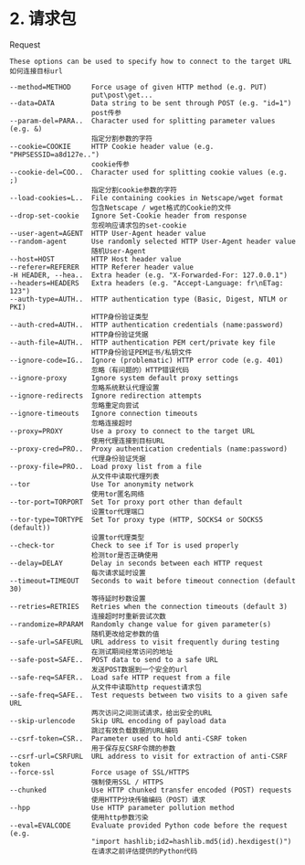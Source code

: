# 2. 请求包

Request

    These options can be used to specify how to connect to the target URL
    如何连接目标url
    
    --method=METHOD     Force usage of given HTTP method (e.g. PUT)  
    					put\post\get...
    --data=DATA         Data string to be sent through POST (e.g. "id=1")	
    					post传参
    --param-del=PARA..  Character used for splitting parameter values (e.g. &) 
    					指定分割参数的字符
    --cookie=COOKIE     HTTP Cookie header value (e.g. "PHPSESSID=a8d127e..") 	
    					cookie传参
    --cookie-del=COO..  Character used for splitting cookie values (e.g. ;) 	
    					指定分割cookie参数的字符
    --load-cookies=L..  File containing cookies in Netscape/wget format 	
    					包含Netscape / wget格式的Cookie的文件
    --drop-set-cookie   Ignore Set-Cookie header from response 	
    					忽视响应请求包的set-cookie
    --user-agent=AGENT  HTTP User-Agent header value 
    --random-agent      Use randomly selected HTTP User-Agent header value 	
    					随机User-Agent
    --host=HOST         HTTP Host header value
    --referer=REFERER   HTTP Referer header value
    -H HEADER, --hea..  Extra header (e.g. "X-Forwarded-For: 127.0.0.1")
    --headers=HEADERS   Extra headers (e.g. "Accept-Language: fr\nETag: 123")
    --auth-type=AUTH..  HTTP authentication type (Basic, Digest, NTLM or PKI) 	
    					HTTP身份验证类型
    --auth-cred=AUTH..  HTTP authentication credentials (name:password) 	
    					HTTP身份验证凭据
    --auth-file=AUTH..  HTTP authentication PEM cert/private key file 	
    					HTTP身份验证PEM证书/私钥文件
    --ignore-code=IG..  Ignore (problematic) HTTP error code (e.g. 401)
    					忽略（有问题的）HTTP错误代码
    --ignore-proxy      Ignore system default proxy settings
    					忽略系统默认代理设置
    --ignore-redirects  Ignore redirection attempts
    					忽略重定向尝试
    --ignore-timeouts   Ignore connection timeouts
    					忽略连接超时
    --proxy=PROXY       Use a proxy to connect to the target URL
    					使用代理连接到目标URL
    --proxy-cred=PRO..  Proxy authentication credentials (name:password)  
    					代理身份验证凭据
    --proxy-file=PRO..  Load proxy list from a file 	
    					从文件中读取代理列表
    --tor               Use Tor anonymity network 	
    					使用tor匿名网络
    --tor-port=TORPORT  Set Tor proxy port other than default 	
    					设置tor代理端口
    --tor-type=TORTYPE  Set Tor proxy type (HTTP, SOCKS4 or SOCKS5 (default)) 	
    					设置tor代理类型
    --check-tor         Check to see if Tor is used properly 	
    					检测tor是否正确使用
    --delay=DELAY       Delay in seconds between each HTTP request 	
    					每次请求延时设置
    --timeout=TIMEOUT   Seconds to wait before timeout connection (default 30) 	
    					等待延时秒数设置
    --retries=RETRIES   Retries when the connection timeouts (default 3) 	
    					连接超时时重新尝试次数
    --randomize=RPARAM  Randomly change value for given parameter(s) 	
    					随机更改给定参数的值
    --safe-url=SAFEURL  URL address to visit frequently during testing 	
    					在测试期间经常访问的地址
    --safe-post=SAFE..  POST data to send to a safe URL 	
    					发送POST数据到一个安全的url
    --safe-req=SAFER..  Load safe HTTP request from a file 		
    					从文件中读取http request请求包
    --safe-freq=SAFE..  Test requests between two visits to a given safe URL  
    					两次访问之间测试请求，给出安全的URL
    --skip-urlencode    Skip URL encoding of payload data  
    					跳过有效负载数据的URL编码
    --csrf-token=CSR..  Parameter used to hold anti-CSRF token 	
    					用于保存反CSRF令牌的参数
    --csrf-url=CSRFURL  URL address to visit for extraction of anti-CSRF token
    --force-ssl         Force usage of SSL/HTTPS 	
    					强制使用SSL / HTTPS
    --chunked           Use HTTP chunked transfer encoded (POST) requests 	
    					使用HTTP分块传输编码（POST）请求
    --hpp               Use HTTP parameter pollution method 	
    					使用http参数污染
    --eval=EVALCODE     Evaluate provided Python code before the request (e.g.
                        "import hashlib;id2=hashlib.md5(id).hexdigest()") 	
                        在请求之前评估提供的Python代码